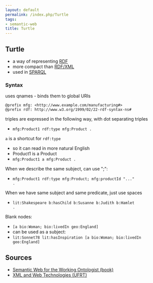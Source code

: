 ```yaml
---
layout: default
permalink: /index.php/Turtle
tags:
- semantic-web
title: Turtle
---
```

## Turtle
- a way of representing [RDF](RDF) 
- more compact than [RDF/XML](RDF_XML)
- used in [SPARQL](SPARQL)


### Syntax
uses qnames - binds them to global URIs
```turtle
@prefix mfg: <http://www.example.com/manufacturing#>
@prefix rdf: http://www.w3.org/1999/02/22-rdf-syntax-ns#
```


triples are expressed in the following way, with dot separating triples
- <code>mfg:Product1 rdf:type mfg:Product .</code>


<code>a</code> is a shortcut for <code>rdf:type</code>
- so it can read in more natural English 
- Product1 is a Product
- <code>mfg:Product1 a mfg:Product .</code>


When we describe the same subject, can use ";":
- <code>mfg:Product1 rdf:type mfg:Product; mfg:productId "..." .</code>


When we have same subject and same predicate, just use spaces
- <code>lit:Shakespeare b:hasChild b:Susanne b:Judith b:Hamlet .</code>


Blank nodes:
- <code>[a bio:Woman; bio:livedIn geo:England]</code>
- can be used as a subject:
- <code>lit:Sonnet78 lit:hasInspiration [a bio:Woman; bio:livedIn geo:England]</code>


## Sources
- [Semantic Web for the Working Ontologist (book)](Semantic_Web_for_the_Working_Ontologist_(book))
- [XML and Web Technologies (UFRT)](XML_and_Web_Technologies_(UFRT))
